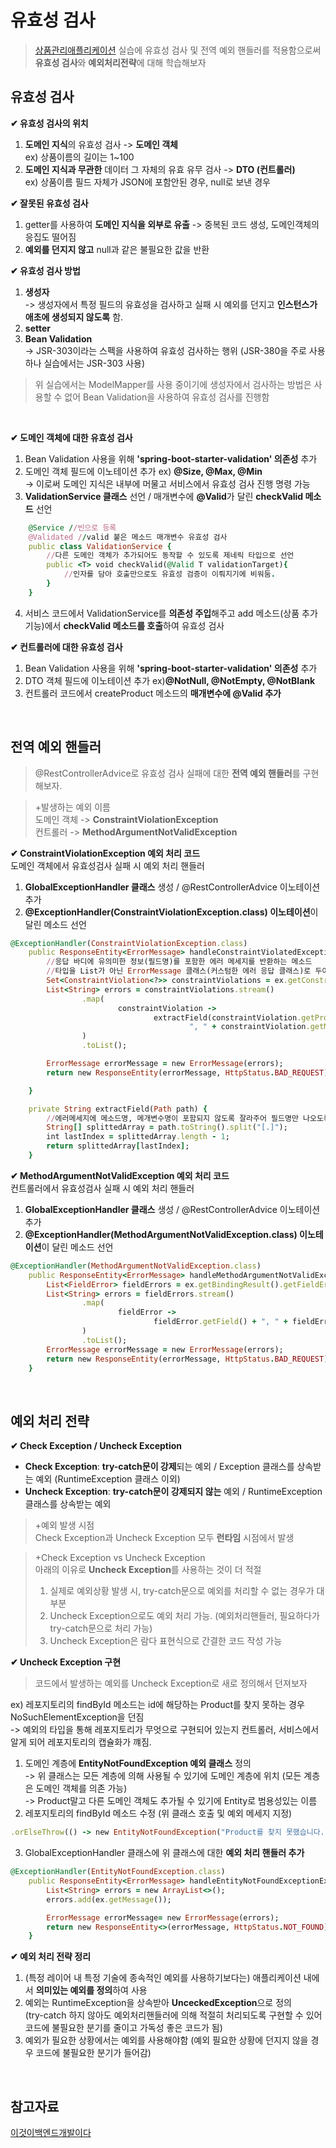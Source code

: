 # **유효성 검사**
>[상품관리애플리케이션](https://github.com/dbalsk/TIL/blob/main/SpringBoot/%EC%83%81%ED%92%88%EA%B4%80%EB%A6%AC%EC%95%A0%ED%94%8C%EB%A6%AC%EC%BC%80%EC%9D%B4%EC%85%98.md) 실습에 유효성 검사 및 전역 예외 핸들러를 적용함으로써 **유효성 검사**와 **예외처리전략**에 대해 학습해보자
  
## 유효성 검사     
**✔ 유효성 검사의 위치**    
1. **도메인 지식**의 유효성 검사 -> **도메인 객체**    
ex) 상품이름의 길이는 1~100
2. **도메인 지식과 무관한** 데이터 그 자체의 유효 유무 검사 -> **DTO (컨트롤러)**    
ex) 상품이름 필드 자체가 JSON에 포함안된 경우, null로 보낸 경우  
   
**✔ 잘못된 유효성 검사**  
1. getter를 사용하여 **도메인 지식을 외부로 유출** -> 중복된 코드 생성, 도메인객체의 응집도 떨어짐 
2. **예외를 던지지 않고** null과 같은 불필요한 값을 반환 

**✔ 유효성 검사 방법**   
1. **생성자**   
-> 생성자에서 특정 필드의 유효성을 검사하고 실패 시 예외를 던지고 **인스턴스가 애초에 생성되지 않도록** 함.
2. **setter**
3. **Bean Validation**  
-> JSR-303이라는 스펙을 사용하여 유효성 검사하는 행위 (JSR-380을 주로 사용하나 실습에서는 JSR-303 사용)

>위 실습에서는 ModelMapper를 사용 중이기에 생성자에서 검사하는 방법은 사용할 수 없어 Bean Validation을 사용하여 유효성 검사를 진행함

</br>

**✔ 도메인 객체에 대한 유효성 검사**    
1. Bean Validation 사용을 위해 **'spring-boot-starter-validation' 의존성** 추가 
2. 도메인 객체 필드에 이노테이션 추가 ex) **@Size, @Max, @Min**  
-> 이로써 도메인 지식은 내부에 머물고 서비스에서 유효성 검사 진행 명령 가능
3. **ValidationService 클래스** 선언 / 매개변수에 **@Valid**가 달린 **checkValid 메소드** 선언
```ruby
    @Service //빈으로 등록
    @Validated //valid 붙은 메소드 매개변수 유효성 검사
    public class ValidationService {
        //다른 도메인 객체가 추가되어도 동작할 수 있도록 제네릭 타입으로 선언 
        public <T> void checkValid(@Valid T validationTarget){
            //인자를 담아 호출만으로도 유효성 검증이 이뤄지기에 비워둠.
        }
    }
```
4. 서비스 코드에서 ValidationService를 **의존성 주입**해주고 add 메소드(상품 추가 기능)에서 **checkValid 메소드를 호출**하여 유효성 검사

**✔ 컨트롤러에 대한 유효성 검사** 
1. Bean Validation 사용을 위해 **'spring-boot-starter-validation' 의존성** 추가 
2. DTO 객체 필드에 이노테이션 추가 ex)**@NotNull, @NotEmpty, @NotBlank**
3. 컨트롤러 코드에서 createProduct 메소드의 **매개변수에 @Valid 추가** 

</br>

## 전역 예외 핸들러    
>@RestControllerAdvice로 유효성 검사 실패에 대한 **전역 예외 핸들러**를 구현해보자.  

>+발생하는 예외 이름  
>도메인 객체 -> **ConstraintViolationException**    
>컨트롤러 -> **MethodArgumentNotValidException**    

**✔ ConstraintViolationException 예외 처리 코드**   
도메인 객체에서 유효성검사 실패 시 예외 처리 핸들러  

1. **GlobalExceptionHandler 클래스** 생성 / @RestControllerAdvice 이노테이션 추가
2. **@ExceptionHandler(ConstraintViolationException.class) 이노테이션**이 달린 메소드 선언
```ruby
@ExceptionHandler(ConstraintViolationException.class)
    public ResponseEntity<ErrorMessage> handleConstraintViolatedException(ConstraintViolationException ex){
        //응답 바디에 유의미한 정보(필드명)를 포함한 에러 메세지를 반환하는 메소드 
        //타입을 List가 아닌 ErrorMessage 클래스(커스텀한 에러 응답 클래스)로 두어 에러메세지를 일관된 형태로 명확하게 제공 
        Set<ConstraintViolation<?>> constraintViolations = ex.getConstraintViolations();
        List<String> errors = constraintViolations.stream()
                .map(
                        constraintViolation ->
                                extractField(constraintViolation.getPropertyPath()) +
                                        ", " + constraintViolation.getMessage()
                )
                .toList();

        ErrorMessage errorMessage = new ErrorMessage(errors);
        return new ResponseEntity(errorMessage, HttpStatus.BAD_REQUEST);

    }

    private String extractField(Path path) {
        //에러메세지에 메소드명, 메개변수명이 포함되지 않도록 잘라주어 필드명만 나오도록
        String[] splittedArray = path.toString().split("[.]");
        int lastIndex = splittedArray.length - 1;
        return splittedArray[lastIndex];
    }
```  

**✔ MethodArgumentNotValidException 예외 처리 코드**   
컨트롤러에서 유효성검사 실패 시 예외 처리 핸들러  

1. **GlobalExceptionHandler 클래스** 생성 / @RestControllerAdvice 이노테이션 추가
2. **@ExceptionHandler(MethodArgumentNotValidException.class) 이노테이션**이 달린 메소드 선언
```ruby
@ExceptionHandler(MethodArgumentNotValidException.class)
    public ResponseEntity<ErrorMessage> handleMethodArgumentNotValidException(MethodArgumentNotValidException ex){
        List<FieldError> fieldErrors = ex.getBindingResult().getFieldErrors();
        List<String> errors = fieldErrors.stream()
                .map(
                        fieldError ->
                                fieldError.getField() + ", " + fieldError.getDefaultMessage()
                )
                .toList();
        ErrorMessage errorMessage = new ErrorMessage(errors);
        return new ResponseEntity(errorMessage, HttpStatus.BAD_REQUEST);
    }
```

</br>

## 예외 처리 전략 

**✔ Check Exception / Uncheck Exception**    
- **Check Exception**: **try-catch문이 강제**되는 예외 / Exception 클래스를 상속받는 예외 (RuntimeException 클래스 이외)
- **Uncheck Exception**: **try-catch문이 강제되지 않는** 예외 / RuntimeException 클래스를 상속받는 예외
>+예외 발생 시점   
Check Exception과 Uncheck Exception 모두 **런타임** 시점에서 발생
 
>+Check Exception vs Uncheck Exception  
>아래의 이유로 **Uncheck Exception**를 사용하는 것이 더 적절      
>1. 실제로 예외상황 발생 시, try-catch문으로 예외를 처리할 수 없는 경우가 대부분
>2. Uncheck Exception으로도 예외 처리 가능. (예외처리핸들러, 필요하다가 try-catch문으로 처리 가능)  
>3. Uncheck Exception은 람다 표현식으로 간결한 코드 작성 가능  

**✔ Uncheck Exception 구현** 
>코드에서 발생하는 예외를 Uncheck Exception로 새로 정의해서 던져보자

ex) 레포지토리의 findById 메소드는 id에 해당하는 Product를 찾지 못하는 경우 NoSuchElementException을 던짐   
-> 예외의 타입을 통해 레포지토리가 무엇으로 구현되어 있는지 컨트롤러, 서비스에서 알게 되어 레포지토리의 캡슐화가 꺠짐.

1. 도메인 계층에 **EntityNotFoundException 예외 클래스** 정의  
-> 위 클래스는 모든 계층에 의해 사용될 수 있기에 도메인 계층에 위치 (모든 계층은 도메인 객체를 의존 가능)  
-> Product말고 다른 도메인 객체도 추가될 수 있기에 Entity로 범용성있는 이름 
2. 레포지토리의 findById 메소드 수정 (위 클래스 호출 및 예외 메세지 지정)
```ruby
.orElseThrow(() -> new EntityNotFoundException("Product를 찾지 못했습니다.")) 
```
3. GlobalExceptionHandler 클래스에 위 클래스에 대한 **예외 처리 핸들러 추가**
```ruby 
@ExceptionHandler(EntityNotFoundException.class)
    public ResponseEntity<ErrorMessage> handleEntityNotFoundExceptionException(EntityNotFoundException ex){
        List<String> errors = new ArrayList<>();
        errors.add(ex.getMessage());

        ErrorMessage errorMessage= new ErrorMessage(errors);
        return new ResponseEntity<>(errorMessage, HttpStatus.NOT_FOUND);
    }
```

**✔ 예외 처리 전략 정리**  
1. (특정 레이어 내 특정 기술에 종속적인 예외를 사용하기보다는) 애플리케이션 내에서 **의미있는 예외를 정의**하여 사용 
2. 예외는 RuntimeException을 상속받아 **UnceckedException**으로 정의    
(try-catch 하지 않아도 예외처리핸들러에 의해 적절히 처리되도록 구현할 수 있어 코드에 불필요한 분기를 줄이고 가독성 좋은 코드가 됨)
3. 예외가 필요한 상황에서는 예외를 사용해야함 (예외 필요한 상황에 던지지 않을 경우 코드에 불필요한 분기가 들어감)

</br>

## 참고자료  
[이것이백엔드개발이다](https://product.kyobobook.co.kr/detail/S000211834105)

